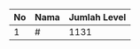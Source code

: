 | No | Nama            | Jumlah Level |
|----|-----------------|--------------|
| 1  | #    |    1131        |
